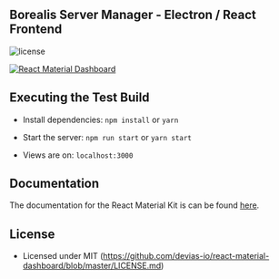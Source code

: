 ## Borealis Server Manager - Electron / React Frontend
![license](https://img.shields.io/badge/license-MIT-blue.svg)

[![React Material Dashboard](https://s3.eu-west-2.amazonaws.com/devias/products/react-material-dashboard/react-material-free-xl.jpg)](https://devias.io/products/devias-kit-pro)

## Executing the Test Build

- Install dependencies: `npm install` or `yarn`

- Start the server: `npm run start` or `yarn start`

- Views are on: `localhost:3000`

## Documentation

The documentation for the React Material Kit is can be found [here](https://material-ui.com?ref=devias-io).

## License

- Licensed under MIT (https://github.com/devias-io/react-material-dashboard/blob/master/LICENSE.md)
